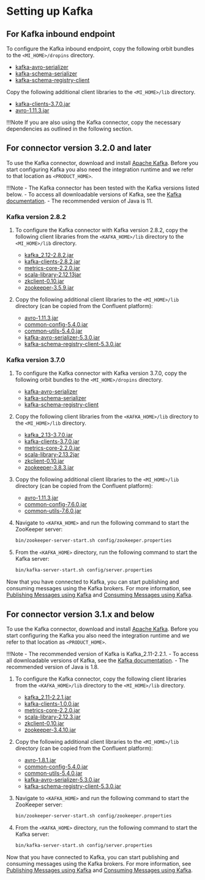 # Setting up Kafka

## For Kafka inbound endpoint

To configure the Kafka inbound endpoint, copy the following orbit bundles to the `<MI_HOME>/dropins` directory.

* [kafka-avro-serializer](https://mvnrepository.com/artifact/org.wso2.orbit.io.confluent/kafka-avro-serializer/7.6.0.wso2v1)
* [kafka-schema-serializer](https://mvnrepository.com/artifact/org.wso2.orbit.io.confluent/kafka-schema-serializer/7.6.0.wso2v1)
* [kafka-schema-registry-client](https://mvnrepository.com/artifact/org.wso2.orbit.io.confluent/kafka-schema-registry-client/7.6.0.wso2v1)

Copy the following additional client libraries to the `<MI_HOME>/lib` directory.

* [kafka-clients-3.7.0.jar](https://mvnrepository.com/artifact/org.apache.kafka/kafka-clients/3.7.0)
* [avro-1.11.3.jar](https://mvnrepository.com/artifact/org.apache.avro/avro/1.11.3)

!!!Note
    If you are also using the Kafka connector, copy the necessary dependencies as outlined in the following section.

## For connector version 3.2.0 and later

To use the Kafka connector, download and install [Apache Kafka](http://kafka.apache.org/downloads.html). Before you start configuring Kafka you also need the integration runtime and we refer to that location as `<PRODUCT_HOME>`.

!!!Note
    - The Kafka connector has been tested with the Kafka versions listed below. 
    - To access all downloadable versions of Kafka, see the [Kafka documentation](https://kafka.apache.org/downloads). 
    - The recommended version of Java is 11.

### Kafka version 2.8.2

1. To configure the Kafka connector with Kafka version 2.8.2, copy the following client libraries from the `<KAFKA_HOME>/lib` directory to the `<MI_HOME>/lib` directory.

    * [kafka_2.12-2.8.2.jar](https://mvnrepository.com/artifact/org.apache.kafka/kafka_2.12/2.8.2)
    * [kafka-clients-2.8.2.jar](https://mvnrepository.com/artifact/org.apache.kafka/kafka-clients/2.8.2)
    * [metrics-core-2.2.0.jar](https://mvnrepository.com/artifact/com.yammer.metrics/metrics-core/2.2.0)
    * [scala-library-2.12.13jar](https://mvnrepository.com/artifact/org.scala-lang/scala-library/2.12.13)
    * [zkclient-0.10.jar](https://mvnrepository.com/artifact/com.101tec/zkclient/0.10)
    * [zookeeper-3.5.9.jar](https://mvnrepository.com/artifact/org.apache.zookeeper/zookeeper/3.5.9)

2. Copy the following additional client libraries to the `<MI_HOME>/lib` directory (can be copied from the Confluent platform):

    * [avro-1.11.3.jar](https://mvnrepository.com/artifact/org.apache.avro/avro/1.11.3)
    * [common-config-5.4.0.jar](https://mvnrepository.com/artifact/io.confluent/common-config/5.4.0)
    * [common-utils-5.4.0.jar](https://mvnrepository.com/artifact/io.confluent/common-utils/5.4.0)
    * [kafka-avro-serializer-5.3.0.jar](https://mvnrepository.com/artifact/io.confluent/kafka-avro-serializer/5.3.0)
    * [kafka-schema-registry-client-5.3.0.jar](https://mvnrepository.com/artifact/io.confluent/kafka-schema-registry-client/5.3.0)

### Kafka version 3.7.0

1. To configure the Kafka connector with Kafka version 3.7.0, copy the following orbit bundles to the `<MI_HOME>/dropins` directory.

    * [kafka-avro-serializer](https://mvnrepository.com/artifact/org.wso2.orbit.io.confluent/kafka-avro-serializer/7.6.0.wso2v1)
    * [kafka-schema-serializer](https://mvnrepository.com/artifact/org.wso2.orbit.io.confluent/kafka-schema-serializer/7.6.0.wso2v1)
    * [kafka-schema-registry-client](https://mvnrepository.com/artifact/org.wso2.orbit.io.confluent/kafka-schema-registry-client/7.6.0.wso2v1)

2. Copy the following client libraries from the `<KAFKA_HOME>/lib` directory to the `<MI_HOME>/lib` directory.

    * [kafka_2.13-3.7.0.jar](https://mvnrepository.com/artifact/org.apache.kafka/kafka_2.13/3.7.0)
    * [kafka-clients-3.7.0.jar](https://mvnrepository.com/artifact/org.apache.kafka/kafka-clients/3.7.0)
    * [metrics-core-2.2.0.jar](https://mvnrepository.com/artifact/com.yammer.metrics/metrics-core/2.2.0)
    * [scala-library-2.13.2jar](https://mvnrepository.com/artifact/org.scala-lang/scala-library/2.13.2)
    * [zkclient-0.10.jar](https://mvnrepository.com/artifact/com.101tec/zkclient/0.10)
    * [zookeeper-3.8.3.jar](https://mvnrepository.com/artifact/org.apache.zookeeper/zookeeper/3.8.3)

3. Copy the following additional client libraries to the `<MI_HOME>/lib` directory (can be copied from the Confluent platform):

    * [avro-1.11.3.jar](https://mvnrepository.com/artifact/org.apache.avro/avro/1.11.3)
    * [common-config-7.6.0.jar](https://mvnrepository.com/artifact/io.confluent/common-config/7.6.0)
    * [common-utils-7.6.0.jar](https://mvnrepository.com/artifact/io.confluent/common-utils/7.6.0)

4. Navigate to `<KAFKA_HOME>` and run the following command to start the ZooKeeper server:

    ```bash
    bin/zookeeper-server-start.sh config/zookeeper.properties
    ```

5. From the `<KAFKA_HOME>` directory, run the following command to start the Kafka server:

    ```bash
    bin/kafka-server-start.sh config/server.properties
    ```

Now that you have connected to Kafka, you can start publishing and consuming messages using the Kafka brokers. For more information, see [Publishing Messages using Kafka]({{base_path}}/reference/connectors/kafka-connector/kafka-connector-producer-example/) and [Consuming Messages using Kafka]({{base_path}}/reference/connectors/kafka-connector/kafka-inbound-endpoint-example/).

## For connector version 3.1.x and below

To use the Kafka connector, download and install [Apache Kafka](http://kafka.apache.org/downloads.html). Before you start configuring the Kafka you also need the integration runtime and we refer to that location as `<PRODUCT_HOME>`.

!!!Note
    - The recommended version of Kafka is Kafka_2.11-2.2.1. 
    - To access all downloadable versions of Kafka, see the [Kafka documentation](https://kafka.apache.org/downloads). 
    - The recommended version of Java is 1.8.

1. To configure the Kafka connector, copy the following client libraries from the `<KAFKA_HOME>/lib` directory to the `<MI_HOME>/lib` directory.

    * [kafka_2.11-2.2.1.jar](https://mvnrepository.com/artifact/org.apache.kafka/kafka_2.11/2.2.1)  
    * [kafka-clients-1.0.0.jar](https://mvnrepository.com/artifact/org.apache.kafka/kafka-clients/1.0.0)
    * [metrics-core-2.2.0.jar](https://mvnrepository.com/artifact/com.yammer.metrics/metrics-core/2.2.0)
    * [scala-library-2.12.3.jar](https://mvnrepository.com/artifact/org.scala-lang/scala-library/2.12.3)
    * [zkclient-0.10.jar](https://mvnrepository.com/artifact/com.101tec/zkclient/0.10)
    * [zookeeper-3.4.10.jar](https://mvnrepository.com/artifact/org.apache.zookeeper/zookeeper/3.4.10)

2. Copy the following additional client libraries to the `<MI_HOME>/lib` directory (can be copied from the Confluent platform):

    * [avro-1.8.1.jar](https://mvnrepository.com/artifact/org.apache.avro/avro/1.8.1)
    * [common-config-5.4.0.jar](https://mvnrepository.com/artifact/io.confluent/common-config/5.4.0)
    * [common-utils-5.4.0.jar](https://mvnrepository.com/artifact/io.confluent/common-utils/5.4.0)
    * [kafka-avro-serializer-5.3.0.jar](https://mvnrepository.com/artifact/io.confluent/kafka-avro-serializer/5.3.0)
    * [kafka-schema-registry-client-5.3.0.jar](https://mvnrepository.com/artifact/io.confluent/kafka-schema-registry-client/5.3.0)

3. Navigate to `<KAFKA_HOME>` and run the following command to start the ZooKeeper server:

    ```bash
    bin/zookeeper-server-start.sh config/zookeeper.properties
    ```

4. From the `<KAFKA_HOME>` directory, run the following command to start the Kafka server:

    ```bash
    bin/kafka-server-start.sh config/server.properties
    ```

Now that you have connected to Kafka, you can start publishing and consuming messages using the Kafka brokers. For more information, see [Publishing Messages using Kafka]({{base_path}}/reference/connectors/kafka-connector/kafka-connector-producer-example/) and [Consuming Messages using Kafka]({{base_path}}/reference/connectors/kafka-connector/kafka-inbound-endpoint-example/).
